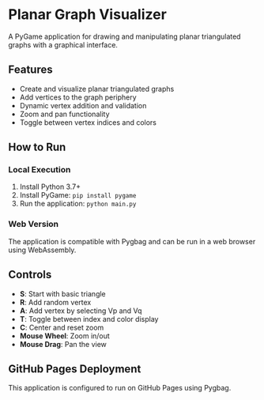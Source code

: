 # Planar Graph Visualizer

A PyGame application for drawing and manipulating planar triangulated graphs with a graphical interface.

## Features

- Create and visualize planar triangulated graphs
- Add vertices to the graph periphery
- Dynamic vertex addition and validation
- Zoom and pan functionality
- Toggle between vertex indices and colors

## How to Run

### Local Execution
1. Install Python 3.7+
2. Install PyGame: `pip install pygame`
3. Run the application: `python main.py`

### Web Version
The application is compatible with Pygbag and can be run in a web browser using WebAssembly.

## Controls

- **S**: Start with basic triangle
- **R**: Add random vertex
- **A**: Add vertex by selecting Vp and Vq
- **T**: Toggle between index and color display
- **C**: Center and reset zoom
- **Mouse Wheel**: Zoom in/out
- **Mouse Drag**: Pan the view

## GitHub Pages Deployment

This application is configured to run on GitHub Pages using Pygbag.
